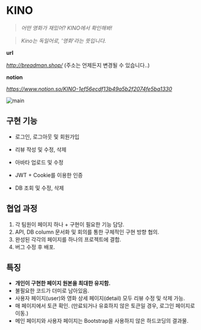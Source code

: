 # KINO

> *어떤 영화가 재밌어? KINO에서 확인해봐!*

> *Kino는 독일어로, '영화'라는 뜻입니다.*



**url**

*http://breadman.shop/*
(주소는 언제든지 변경될 수 있습니다..)



**notion**

*https://www.notion.so/KINO-1ef56ecdf13b49a5b2f2074fe5ba1330*



![main]([Imgur](https://i.imgur.com/ZwETpQQ.png))





## 구현 기능

* 로그인, 로그아웃 및 회원가입
* 리뷰 작성 및 수정, 삭제
* 아바타 업로드 및 수정

* JWT + Cookie를 이용한 인증
* DB 조회 및 수정, 삭제



## 협업 과정

1. 각 팀원이 페이지 하나 + 구현이 필요한 기능 담당.
2. API, DB column 문서화 및 회의를 통한 구체적인 구현 방향 협의.
3. 완성된 각각의 페이지를 하나의 프로젝트에 결합.
4. 버그 수정 후 배포.



## 특징

* **개인이 구현한 페이지 원본을 최대한 유지함.**
* 불필요한 코드가 더미로 남아있음.
* 사용자 페이지(user)와 영화 상세 페이지(detail) 모두 리뷰 수정 및 삭제 가능.
* 매 페이지에서 토큰 확인.
  (만료되거나 유효하지 않은 토큰일 경우, 로그인 페이지로 이동.)
* 메인 페이지와 사용자 페이지는 Bootstrap을 사용하지 않은 하드코딩의 결과물.

